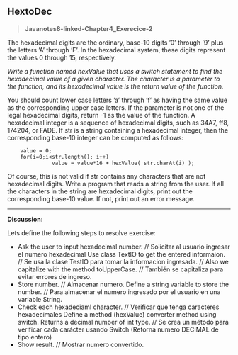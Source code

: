 ## HextoDec
>**Javanotes8-linked-Chapter4_Exerecice-2**

The hexadecimal digits are the ordinary, base-10 digits ’0’ through ’9’ plus the letters ’A’ through ’F’. In the hexadecimal system, these digits represent the values 0 through 15, respectively.

*Write a function named hexValue that uses a switch statement to find the hexadecimal value of a given character. The character is a parameter to the function, and its hexadecimal value is the return value of the function.*

You should count lower case letters ’a’ through ’f’ as having the same value as the corresponding upper case letters. If the parameter is not one of the legal hexadecimal digits, return -1 as the value of the function.
A hexadecimal integer is a sequence of hexadecimal digits, such as 34A7, ff8, 174204, or FADE. If str is a string containing a hexadecimal integer, then the corresponding base-10 integer can be computed as follows:

```
    value = 0;
    for(i=0;i<str.length(); i++)
              value = value*16 + hexValue( str.charAt(i) );
```

Of course, this is not valid if str contains any characters that are not hexadecimal digits. Write a program that reads a string from the user. If all the characters in the string are hexadecimal digits, print out the corresponding base-10 value. If not, print out an error message.

--------------
**Discussion:**

Lets define the following steps to resolve exercise: 
- Ask the user to input hexadecimal number. // Solicitar al usuario ingresar el numero hexadecimal
	Use class TextIO to get the entered informaion. // Se usa la clase TestIO para tomar la informacion ingresada. // Also we capitalize with the method toUpperCase. // También se capitaliza para evitar errores de ingreso.
- Store number. // Almacenar numero.
	 Define a string variable to store the number. // Para almacenar el numero ingresado por el usuario en una variable String.
-  Check each hexadeciaml character. // Verificar que tenga caracteres hexadecimales
	Define a method (hexValue) converter method using switch. Returns a decimal number of int type. // Se crea un método para verificar cada carácter usando Switch (Retorna numero DECIMAL de tipo entero) 
- Show result. // Mostrar numero convertido.
